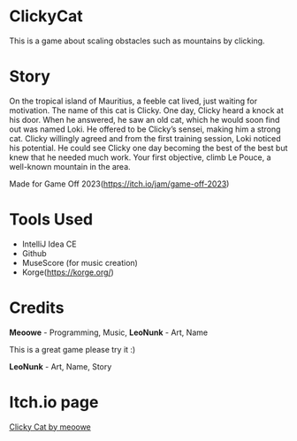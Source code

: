 # ClickyCat
This is a game about scaling obstacles such as mountains by clicking. 

# Story
On the tropical island of Mauritius, a feeble cat lived, just waiting for motivation. The name of this cat is Clicky. One day, Clicky heard a knock at his door. When he answered, he saw an old cat, which he would soon find out was named Loki. He offered to be Clicky’s sensei, making him a strong cat. Clicky willingly agreed and from the first training session, Loki noticed his potential. He could see Clicky one day becoming the best of the best but knew that he needed much work. Your first objective, climb Le Pouce, a well-known mountain in the area.

Made for Game Off 2023(https://itch.io/jam/game-off-2023)
# Tools Used
- IntelliJ Idea CE
- Github
- MuseScore (for music creation)
- Korge(https://korge.org/)
  

# Credits
**Meoowe** - Programming, Music,
**LeoNunk** - Art, Name
 
This is a great game please try it :)

**LeoNunk** - Art, Name, Story

# Itch.io page
<a href="https://meoowe.itch.io/clicky-cat">Clicky Cat by meoowe</a>
